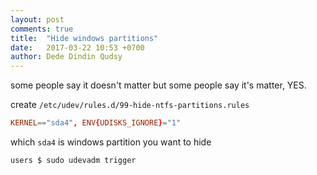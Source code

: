 ```yaml
---
layout: post
comments: true
title:  "Hide windows partitions"
date:   2017-03-22 10:53 +0700
author: Dede Dindin Qudsy
---
```

some people say it doesn't matter but some people say it's matter, YES.

create ``/etc/udev/rules.d/99-hide-ntfs-partitions.rules``
```conf
KERNEL=="sda4", ENV{UDISKS_IGNORE}="1" 
```

which `sda4` is windows partition you want to hide

```shell_session
users $ sudo udevadm trigger 
```

